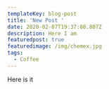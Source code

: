 ```yaml
---
templateKey: blog-post
title: 'New Post '
date: 2020-02-07T19:37:08.807Z
description: Here I am
featuredpost: true
featuredimage: /img/chemex.jpg
tags:
  - Coffee
---
```

Here is it

